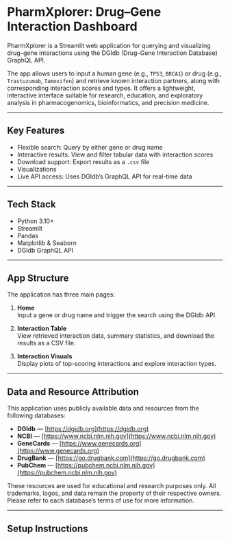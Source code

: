 # PharmXplorer: Drug–Gene Interaction Dashboard

PharmXplorer is a Streamlit web application for querying and visualizing drug–gene interactions using the DGIdb (Drug–Gene Interaction Database) GraphQL API.

The app allows users to input a human gene (e.g., `TP53`, `BRCA1`) or drug (e.g., `Trastuzumab`, `Tamoxifen`) and retrieve known interaction partners, along with corresponding interaction scores and types. It offers a lightweight, interactive interface suitable for research, education, and exploratory analysis in pharmacogenomics, bioinformatics, and precision medicine.

---

## Key Features

- Flexible search: Query by either gene or drug name  
- Interactive results: View and filter tabular data with interaction scores  
- Download support: Export results as a `.csv` file  
- Visualizations
- Live API access: Uses DGIdb’s GraphQL API for real-time data  

---

## Tech Stack

- Python 3.10+  
- Streamlit  
- Pandas  
- Matplotlib & Seaborn  
- DGIdb GraphQL API  

---

## App Structure

The application has three main pages:

1. **Home**  
   Input a gene or drug name and trigger the search using the DGIdb API.

2. **Interaction Table**  
   View retrieved interaction data, summary statistics, and download the results as a CSV file.

3. **Interaction Visuals**  
   Display plots of top-scoring interactions and explore interaction types.

---

## Data and Resource Attribution

This application uses publicly available data and resources from the following databases:

- **DGIdb** — [https://dgidb.org](https://dgidb.org)  
- **NCBI** — [https://www.ncbi.nlm.nih.gov](https://www.ncbi.nlm.nih.gov)  
- **GeneCards** — [https://www.genecards.org](https://www.genecards.org)
- **DrugBank** — [https://go.drugbank.com](https://go.drugbank.com)
- **PubChem** — [https://pubchem.ncbi.nlm.nih.gov](https://pubchem.ncbi.nlm.nih.gov) 

These resources are used for educational and research purposes only. All trademarks, logos, and data remain the property of their respective owners. Please refer to each database’s terms of use for more information.


---
## Setup Instructions


